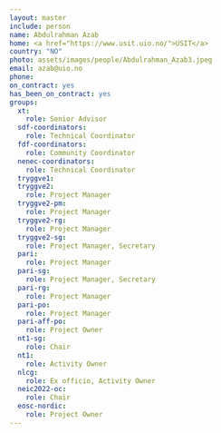 ```yaml
---
layout: master
include: person
name: Abdulrahman Azab
home: <a href="https://www.usit.uio.no/">USIT</a>
country: "NO"
photo: assets/images/people/Abdulrahman_Azab3.jpeg
email: azab@uio.no
phone:
on_contract: yes
has_been_on_contract: yes
groups:
  xt:
    role: Senior Advisor
  sdf-coordinators:
    role: Technical Coordinator
  fdf-coordinators:
    role: Community Coordinator
  nenec-coordinators:
    role: Technical Coordinator
  tryggve1:
  tryggve2:
    role: Project Manager
  tryggve2-pm:
    role: Project Manager
  tryggve2-rg:
    role: Project Manager
  tryggve2-sg:
    role: Project Manager, Secretary
  pari:
    role: Project Manager
  pari-sg:
    role: Project Manager, Secretary
  pari-rg:
    role: Project Manager
  pari-po:
    role: Project Manager
  pari-aff-po:
    role: Project Owner
  nt1-sg:
    role: Chair
  nt1:
    role: Activity Owner
  nlcg:
    role: Ex officio, Activity Owner
  neic2022-oc:
    role: Chair
  eosc-nordic:
    role: Project Owner
---
```


